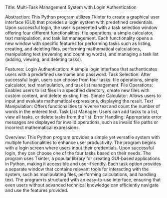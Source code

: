 Title:
Multi-Task Management System with Login Authentication

Abstraction:
This Python program utilizes Tkinter to create a graphical user interface (GUI) that provides a login system with predefined credentials.
Upon successful login, the user is presented with a task selection window offering four different functionalities: file operations,
a simple calculator, text manipulation, and task list management.
Each functionality opens a new window with specific features for performing tasks such as listing, creating, and deleting files,
performing mathematical calculations, manipulating text (reversing and counting words), and managing a task list (adding, viewing, and deleting tasks).

Features:
Login Authentication: A simple login interface that authenticates users with a predefined username and password.
Task Selection: After successful login, users can choose from four tasks: file operations, simple calculator, text manipulation, and task list management.
File Operations: Enables users to list files in a specified directory, create new files with custom content, and delete existing files.
Simple Calculator: Allows users to input and evaluate mathematical expressions, displaying the result.
Text Manipulation: Offers functionalities to reverse text and count the number of words in the entered text.
Task List Manager: Users can add tasks to a list, view all tasks, or delete tasks from the list.
Error Handling: Appropriate error messages are displayed for invalid operations, such as invalid file paths or incorrect mathematical expressions.


Overview:
This Python program provides a simple yet versatile system with multiple functionalities to enhance user productivity.
The program begins with a login screen where users input their credentials. Upon successful login, they can choose one of the four tasks based on their needs.
The program uses Tkinter, a popular library for creating GUI-based applications in Python, making it accessible and user-friendly.
Each task option provides a separate window that contains relevant tools for interacting with the system, such as manipulating files, performing calculations, and handling text.
The program is structured with an easy-to-use interface, ensuring that even users without advanced technical knowledge can efficiently navigate and use the features provided.
